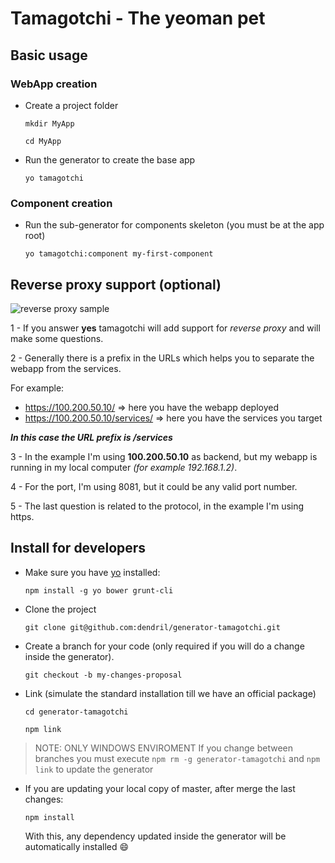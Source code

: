 # Tamagotchi - The yeoman pet

## Basic usage

### WebApp creation

- Create a project folder

    `mkdir MyApp`

    `cd MyApp`

- Run the generator to create the base app

    `yo tamagotchi`

### Component creation

- Run the sub-generator for components skeleton (you must be at the app root)

    `yo tamagotchi:component my-first-component`

## Reverse proxy support (optional)

![reverse proxy sample](https://lh3.googleusercontent.com/-VsphwK0Q2gc/Uf2dIFBKraI/AAAAAAAAKcc/vvTpvvM6r-M/w686-h217-no/01-reserve-proxy-sample.png)

1 - If you answer **yes** tamagotchi will add support for *reverse proxy* and 
    will make some questions.

2 - Generally there is a prefix in the URLs which helps you to separate the 
webapp from the services.

For example:
- https://100.200.50.10/ => here you have the webapp deployed
- https://100.200.50.10/services/ => here you have the services you target

***In this case the URL prefix is /services***

3 - In the example I'm using **100.200.50.10** as backend, but my webapp is 
running in my local computer *(for example 192.168.1.2)*.

4 - For the port, I'm using 8081, but it could be any valid port number.

5 - The last question is related to the protocol, in the example I'm using https.

## Install for developers

- Make sure you have [yo](https://github.com/yeoman/yo) installed:

    `npm install -g yo bower grunt-cli`

- Clone the project

    `git clone git@github.com:dendril/generator-tamagotchi.git`

- Create a branch for your code (only required if you will do a change inside
  the generator).

    `git checkout -b my-changes-proposal`

- Link (simulate the standard installation till we have an official package)

    `cd generator-tamagotchi`

    `npm link`

> NOTE: ONLY WINDOWS ENVIROMENT If you change between branches you must execute
  `npm rm -g generator-tamagotchi` and `npm link` to update the generator

- If you are updating your local copy of master, after merge the last changes:

  `npm install`

  With this, any dependency updated inside the generator will be automatically
  installed :smile:

